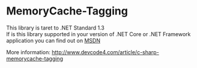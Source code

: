 # MemoryCache-Tagging
This library is taret to .NET Standard 1.3  
If is this library supported in your version of .NET Core or .NET Framework application you can find out on [MSDN](https://docs.microsoft.com/en-us/dotnet/standard/net-standard)

More information: http://www.devcode4.com/article/c-sharp-memorycache-tagging
